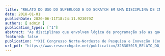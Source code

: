 ```yaml
---
title: "RELATO DO USO DO SUPERLOGO E DO SCRATCH EM UMA DISCIPLINA DE INTRODUÇÃO A INFORMÁTICA"
date: 2018-01-01
publishDate: 2020-06-11T18:24:11.923070Z
authors: [ admin ]
publication_types: ["1"]
abstract: "As disciplinas que envolvem lógica de programação são as que retém a maior quantidade de alunos em um curso da área de TI. Esse problema é ainda mais agravante nos períodos iniciais causando uma grande taxa de reprovação e ocasionando muitas vezes a desistência da graduação. Nesse artigo é relatado a experiência de um professor de uma disciplina de introdução à informática de uma faculdade do estado de Pernambuco utilizando de duas ferramentas como apoio de ensino de programação."
featured: false
publication: "*XII Congresso Norte-Nordeste de Pesquisa e Inovação (Connepi)*"
url_pdf: "https://www.researchgate.net/publication/328305015_RELATO_DO_USO_DO_SUPERLOGO_E_DO_SCRATCH_EM_UMA_DISCIPLINA_DE_INTRODUCAO_A_INFORMATICA"
---
```


